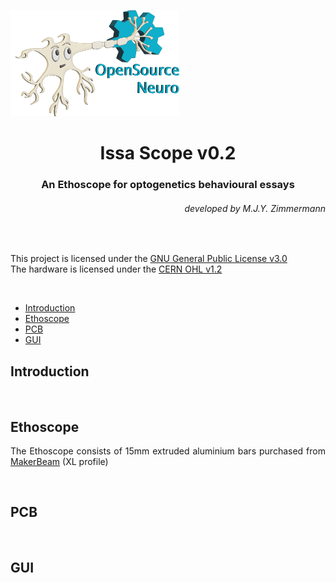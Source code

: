 <p align="left">
<img width="270" height="170" src="./Images/SpikyLogo.png">
</p>

<h1 align="center"> Issa Scope v0.2</h1>
<h3 align="center">  An Ethoscope for optogenetics behavioural essays</h3></p>
<h6 align="right">developed by M.J.Y. Zimmermann</h6>

<br>

This project is licensed under the <a href="https://www.gnu.org/licenses/gpl-3.0.html">GNU General Public License v3.0</a>
<br>
The hardware is licensed under the <a href="https://cern-ohl.web.cern.ch">CERN OHL v1.2</a>


<br>


- [Introduction](#Introduction)
- [Ethoscope](#Ethoscope)
- [PCB](#PCB)
- [GUI](#GUI)


## Introduction

<p align="justify">

</p>

<br>


## Ethoscope
<p align="justify">
The Ethoscope consists of 15mm extruded aluminium bars purchased from <a href="https://www.makerbeam.com/makerbeamxl/">MakerBeam</a> (XL profile)
</p>

<br>


## PCB

<p align="justify">

</p>

<br>


## GUI
<p align="justify">

</p>

<br>
